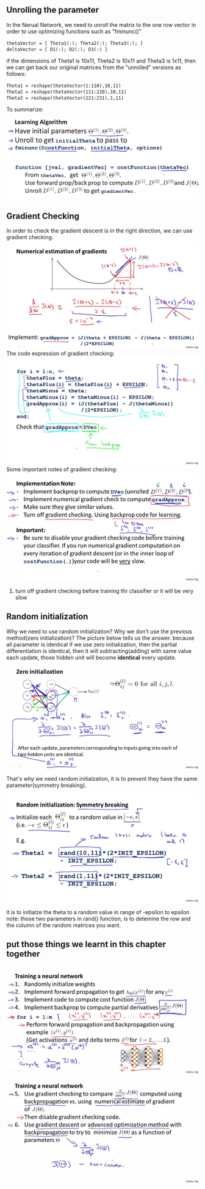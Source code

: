 ## Unrolling the parameter
In the Nerual Network, we need to unroll the matrix to the one row vector in order to use optimizing functions such as "fminunc()"

```
thetaVector = [ Theta1(:); Theta2(:); Theta3(:); ]
deltaVector = [ D1(:); D2(:); D3(:) ]
```

if the dimensions of Theta1 is 10x11, Theta2 is 10x11 and Theta3 is 1x11, then we can get back our original matrices from the "unrolled" versions as follows:

```
Theta1 = reshape(thetaVector(1:110),10,11)
Theta2 = reshape(thetaVector(111:220),10,11)
Theta3 = reshape(thetaVector(221:231),1,11)
```
To summarize:

![](picture/ch5_7.png)

## Gradient Checking
In order to check the gradient descent is in the right direction, we can use gradient checking.
![](picture/ch5_8.jpg)
The code expression of gradient checking:
![](picture/ch5_9.jpg)
Some important notes of gradient checking: 
![](picture/ch5_10.jpg)
1. turn off gradient checking before training thr classifier or it will be very slow

## Random initialization
Why we need to use random initialization? Why we don't use the previous method(zero initialization)?
The picture below tells us the answer. because all parameter is identical if we use zero initialization, then the partial differentiation is identical, then it will subtracting(adding) with same value each update, those hidden unit will become <b>identical</b> every update.
![](picture/ch5_11.jpeg)

That's why we need random initialzation, it is to prevent they have the same parameter(symmetry breaking).

![](picture/ch5_12.jpeg)

it is to initialze the theta to a random value in range of -epsilon to epsilon
note: those two parameters in rand() function, is to detemine the row and the column of the random matrices you want.

## put those things we learnt in this chapter together
![](picture/ch5_13.png)
![](picture/ch5_14.jpeg)